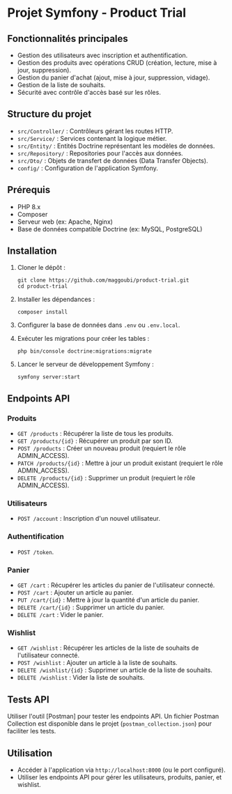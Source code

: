 # Projet Symfony - Product Trial

## Fonctionnalités principales

- Gestion des utilisateurs avec inscription et authentification.
- Gestion des produits avec opérations CRUD (création, lecture, mise à jour, suppression).
- Gestion du panier d'achat (ajout, mise à jour, suppression, vidage).
- Gestion de la liste de souhaits.
- Sécurité avec contrôle d'accès basé sur les rôles.

## Structure du projet

- `src/Controller/` : Contrôleurs gérant les routes HTTP.
- `src/Service/` : Services contenant la logique métier.
- `src/Entity/` : Entités Doctrine représentant les modèles de données.
- `src/Repository/` : Repositories pour l'accès aux données.
- `src/Dto/` : Objets de transfert de données (Data Transfer Objects).
- `config/` : Configuration de l'application Symfony.

## Prérequis

- PHP 8.x
- Composer
- Serveur web (ex: Apache, Nginx)
- Base de données compatible Doctrine (ex: MySQL, PostgreSQL)

## Installation

1. Cloner le dépôt :
   ```
   git clone https://github.com/maggoubi/product-trial.git
   cd product-trial
   ```

2. Installer les dépendances :
   ```
   composer install
   ```

3. Configurer la base de données dans `.env` ou `.env.local`.

4. Exécuter les migrations pour créer les tables :
   ```
   php bin/console doctrine:migrations:migrate
   ```

5. Lancer le serveur de développement Symfony :
   ```
   symfony server:start
   ```

## Endpoints API

### Produits

- `GET /products` : Récupérer la liste de tous les produits.
- `GET /products/{id}` : Récupérer un produit par son ID.
- `POST /products` : Créer un nouveau produit (requiert le rôle ADMIN_ACCESS).
- `PATCH /products/{id}` : Mettre à jour un produit existant (requiert le rôle ADMIN_ACCESS).
- `DELETE /products/{id}` : Supprimer un produit (requiert le rôle ADMIN_ACCESS).

### Utilisateurs

- `POST /account` : Inscription d'un nouvel utilisateur.

### Authentification

- `POST /token`.

### Panier

- `GET /cart` : Récupérer les articles du panier de l'utilisateur connecté.
- `POST /cart` : Ajouter un article au panier.
- `PUT /cart/{id}` : Mettre à jour la quantité d'un article du panier.
- `DELETE /cart/{id}` : Supprimer un article du panier.
- `DELETE /cart` : Vider le panier.

### Wishlist

- `GET /wishlist` : Récupérer les articles de la liste de souhaits de l'utilisateur connecté.
- `POST /wishlist` : Ajouter un article à la liste de souhaits.
- `DELETE /wishlist/{id}` : Supprimer un article de la liste de souhaits.
- `DELETE /wishlist` : Vider la liste de souhaits.

## Tests API

Utiliser l'outil [Postman] pour tester les endpoints API. Un fichier Postman Collection est disponible dans le projet (`postman_collection.json`) pour faciliter les tests.

## Utilisation

- Accéder à l'application via `http://localhost:8000` (ou le port configuré).
- Utiliser les endpoints API pour gérer les utilisateurs, produits, panier, et wishlist.